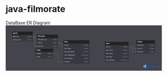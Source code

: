 # java-filmorate
DataBase ER Diagram
![Image alt](https://github.com/NarutoBabaeva/java-filmorate/blob/main/Untitled-3.png)
